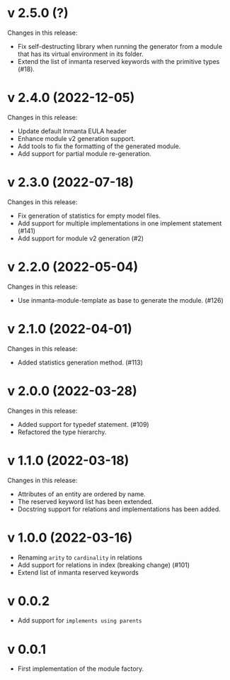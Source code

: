 # v 2.5.0 (?)
Changes in this release:
 - Fix self-destructing library when running the generator from a module that has its virtual environment in its folder.
 - Extend the list of inmanta reserved keywords with the primitive types (#18).

# v 2.4.0 (2022-12-05)
Changes in this release:
 - Update default Inmanta EULA header
 - Enhance module v2 generation support.
 - Add tools to fix the formatting of the generated module.
 - Add support for partial module re-generation.

# v 2.3.0 (2022-07-18)
Changes in this release:
 - Fix generation of statistics for empty model files.
 - Add support for multiple implementations in one implement statement (#141)
 - Add support for module v2 generation (#2)

# v 2.2.0 (2022-05-04)
Changes in this release:
 - Use inmanta-module-template as base to generate the module.  (#126)

# v 2.1.0 (2022-04-01)
Changes in this release:
 - Added statistics generation method. (#113)

# v 2.0.0 (2022-03-28)
Changes in this release:
 - Added support for typedef statement. (#109)
 - Refactored the type hierarchy.

# v 1.1.0 (2022-03-18)
Changes in this release:
 - Attributes of an entity are ordered by name.
 - The reserved keyword list has been extended.
 - Docstring support for relations and implementations has been added.

# v 1.0.0 (2022-03-16)

 - Renaming `arity` to `cardinality` in relations
 - Add support for relations in index (breaking change) (#101)
 - Extend list of inmanta reserved keywords

# v 0.0.2

 - Add support for `implements using parents`

# v 0.0.1

 - First implementation of the module factory.
